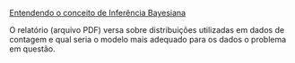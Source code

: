

[Entendendo o conceito de Inferência Bayesiana](https://www.boelstad.net/post/bayesian_statistics_introduction/)

O relatório (arquivo PDF) versa sobre distribuições utilizadas em dados de contagem e qual seria o modelo mais adequado 
para os dados o problema em questão.


